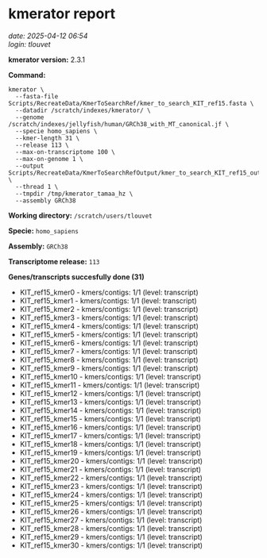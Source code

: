 # kmerator report
*date: 2025-04-12 06:54*  
*login: tlouvet*

**kmerator version:** 2.3.1

**Command:**

```
kmerator \
  --fasta-file Scripts/RecreateData/KmerToSearchRef/kmer_to_search_KIT_ref15.fasta \
  --datadir /scratch/indexes/kmerator/ \
  --genome /scratch/indexes/jellyfish/human/GRCh38_with_MT_canonical.jf \
  --specie homo_sapiens \
  --kmer-length 31 \
  --release 113 \
  --max-on-transcriptome 100 \
  --max-on-genome 1 \
  --output Scripts/RecreateData/KmerToSearchRefOutput/kmer_to_search_KIT_ref15_output \
  --thread 1 \
  --tmpdir /tmp/kmerator_tamaa_hz \
  --assembly GRCh38
```

**Working directory:** `/scratch/users/tlouvet`

**Specie:** `homo_sapiens`

**Assembly:** `GRCh38`

**Transcriptome release:** `113`

**Genes/transcripts succesfully done (31)**

- KIT_ref15_kmer0 - kmers/contigs: 1/1 (level: transcript)
- KIT_ref15_kmer1 - kmers/contigs: 1/1 (level: transcript)
- KIT_ref15_kmer2 - kmers/contigs: 1/1 (level: transcript)
- KIT_ref15_kmer3 - kmers/contigs: 1/1 (level: transcript)
- KIT_ref15_kmer4 - kmers/contigs: 1/1 (level: transcript)
- KIT_ref15_kmer5 - kmers/contigs: 1/1 (level: transcript)
- KIT_ref15_kmer6 - kmers/contigs: 1/1 (level: transcript)
- KIT_ref15_kmer7 - kmers/contigs: 1/1 (level: transcript)
- KIT_ref15_kmer8 - kmers/contigs: 1/1 (level: transcript)
- KIT_ref15_kmer9 - kmers/contigs: 1/1 (level: transcript)
- KIT_ref15_kmer10 - kmers/contigs: 1/1 (level: transcript)
- KIT_ref15_kmer11 - kmers/contigs: 1/1 (level: transcript)
- KIT_ref15_kmer12 - kmers/contigs: 1/1 (level: transcript)
- KIT_ref15_kmer13 - kmers/contigs: 1/1 (level: transcript)
- KIT_ref15_kmer14 - kmers/contigs: 1/1 (level: transcript)
- KIT_ref15_kmer15 - kmers/contigs: 1/1 (level: transcript)
- KIT_ref15_kmer16 - kmers/contigs: 1/1 (level: transcript)
- KIT_ref15_kmer17 - kmers/contigs: 1/1 (level: transcript)
- KIT_ref15_kmer18 - kmers/contigs: 1/1 (level: transcript)
- KIT_ref15_kmer19 - kmers/contigs: 1/1 (level: transcript)
- KIT_ref15_kmer20 - kmers/contigs: 1/1 (level: transcript)
- KIT_ref15_kmer21 - kmers/contigs: 1/1 (level: transcript)
- KIT_ref15_kmer22 - kmers/contigs: 1/1 (level: transcript)
- KIT_ref15_kmer23 - kmers/contigs: 1/1 (level: transcript)
- KIT_ref15_kmer24 - kmers/contigs: 1/1 (level: transcript)
- KIT_ref15_kmer25 - kmers/contigs: 1/1 (level: transcript)
- KIT_ref15_kmer26 - kmers/contigs: 1/1 (level: transcript)
- KIT_ref15_kmer27 - kmers/contigs: 1/1 (level: transcript)
- KIT_ref15_kmer28 - kmers/contigs: 1/1 (level: transcript)
- KIT_ref15_kmer29 - kmers/contigs: 1/1 (level: transcript)
- KIT_ref15_kmer30 - kmers/contigs: 1/1 (level: transcript)
